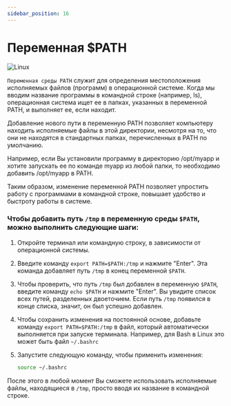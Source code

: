 ```yaml
---
sidebar_position: 16
---
```


# Переменная $PATH

![Linux](https://img.shields.io/badge/Linux-FCC624?style=for-the-badge&logo=linux&logoColor=black)


`Переменная среды PATH` служит для определения местоположения исполняемых файлов (программ) в операционной системе. Когда мы вводим название программы в командной строке (например, ls), операционная система ищет ее в папках, указанных в переменной PATH, и выполняет ее, если находит.

Добавление нового пути в переменную PATH позволяет компьютеру находить исполняемые файлы в этой директории, несмотря на то, что они не находятся в стандартных папках, перечисленных в PATH по умолчанию.

Например, если Вы установили программу в директорию /opt/myapp и хотите запускать ее по команде myapp из любой папки, то необходимо добавить /opt/myapp в PATH.

Таким образом, изменение переменной PATH позволяет упростить работу с программами в командной строке, повышает удобство и быстроту работы в системе.

### Чтобы добавить путь `/tmp` в переменную среды `$PATH`, можно выполнить следующие шаги:

1. Откройте терминал или командную строку, в зависимости от операционной системы.
2. Введите команду `export PATH=$PATH:/tmp` и нажмите "Enter". Эта команда добавляет путь `/tmp` в конец переменной `$PATH`.
3. Чтобы проверить, что путь `/tmp` был добавлен в переменную `$PATH`, введите команду `echo $PATH` и нажмите "Enter". Вы увидите список всех путей, разделенных двоеточием. Если путь `/tmp` появился в конце списка, значит, он был успешно добавлен.
4. Чтобы сохранить изменения на постоянной основе, добавьте команду `export PATH=$PATH:/tmp` в файл, который автоматически выполняется при запуске терминала. Например, для Bash в Linux это может быть файл `~/.bashrc`
5. Запустите следующую команду, чтобы применить изменения:
    
    ```bash
    source ~/.bashrc
    ```
    

После этого в любой момент Вы сможете использовать исполняемые файлы, находящиеся в `/tmp`, просто вводя их название в командной строке.
